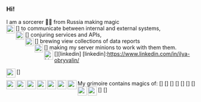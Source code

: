### Hi! 

I am a sorcerer 🧙‍♂️ from Russia making magic
<br/>
 [<img align="left" alt="" width="22px" src="https://image.flaticon.com/icons/svg/867/867891.svg"/>] to communicate between internal and external systems, 
 <br/>[<img align="left" alt="" width="22px" src="https://image.flaticon.com/icons/svg/867/867887.svg"/>] conjuring services and APIs,
 <br/>[<img align="left" alt="" width="22px" src="https://image.flaticon.com/icons/svg/867/867892.svg"/>] brewing view collections of data reports 
 <br/>[<img align="left" alt="" width="22px" src="https://image.flaticon.com/icons/svg/867/867907.svg"/>] making my server minions to work with them them.
<br/>
[<img align="left" alt="LinkedIn" width="24px" src="https://image.flaticon.com/icons/svg/174/174857.svg"/>][linkedin]
[linkedin]:https://www.linkedin.com/in/ilya-obryvalin/

[<img align="left" alt="" width="24px" src="https://image.flaticon.com/icons/svg/867/867881.svg"/>]

My grimoire contains magics of:
[<img align="left" alt="" width="24px" src="https://upload.wikimedia.org/wikipedia/commons/thumb/1/10/SAS_logo_horiz.svg/1200px-SAS_logo_horiz.svg.png"/>]
[<img align="left" alt="" width="24px" src="https://cdn.iconscout.com/icon/free/png-512/node-js-1174925.png"/>]
[<img align="left" alt="" width="24px" src="https://cdn.iconscout.com/icon/free/png-256/apache-8-1174973.png"/>]
[<img align="left" alt="" width="24px" src="https://www.vippng.com/png/detail/506-5060042_camel-svg-logo-perl-icon-svg.png"/>]
[<img align="left" alt="" width="24px" src="https://image.flaticon.com/icons/png/512/24/24217.png"/>]
[<img align="left" alt="" width="24px" src="https://cdn3.iconfinder.com/data/icons/social-media-logos-flat-colorful-1/2048/5351_-_CSS3-512.png"/>]
[<img align="left" alt="" width="24px" src="https://image.flaticon.com/icons/svg/1548/1548792.svg"/>]
[<img align="left" alt="" width="24px" src="https://icon-library.com/images/rest-icon/rest-icon-27.jpg"/>]
[<img align="left" alt="" width="24px" src="https://logodix.com/logo/834924.jpg"/>]
<!-- https://www.flaticon.com/packs/magic-13?word=magic -->